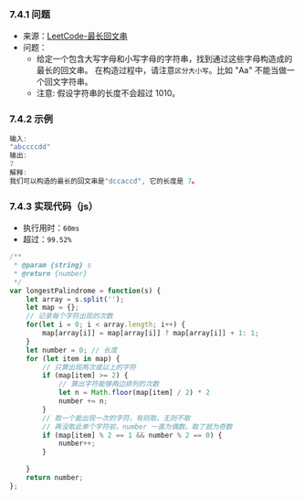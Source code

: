 ### 7.4.1 问题
- 来源：[LeetCode-最长回文串](https://leetcode-cn.com/problems/longest-palindrome/)
- 问题：
    - 给定一个包含大写字母和小写字母的字符串，找到通过这些字母构造成的最长的回文串。
    在构造过程中，请注意`区分大小写`。比如 "Aa" 不能当做一个回文字符串。
    - 注意: 假设字符串的长度不会超过 1010。

### 7.4.2 示例
```js
输入:
"abccccdd"
输出:
7
解释:
我们可以构造的最长的回文串是"dccaccd", 它的长度是 7。
```

### 7.4.3 实现代码（js）
- 执行用时：`60ms`
- 超过：`99.52%`
```js
/**
 * @param {string} s
 * @return {number}
 */
var longestPalindrome = function(s) {
    let array = s.split('');
    let map = {};
    // 记录每个字符出现的次数
    for(let i = 0; i < array.length; i++) {
        map[array[i]] = map[array[i]] ? map[array[i]] + 1: 1;
    }
    let number = 0; // 长度
    for (let item in map) {
        // 只算出现两次或以上的字符
        if (map[item] >= 2) {
            // 算出字符能够两边排列的次数
            let n = Math.floor(map[item] / 2) * 2
            number += n;
        }
        // 取一个能出现一次的字符，有则取、无则不取
        // 再没取此单个字符前，number 一直为偶数。取了就为奇数
        if (map[item] % 2 == 1 && number % 2 == 0) { 
            number++; 
        }
        
    }
    return number;
};
```